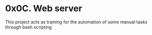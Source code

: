 # 0x0C. Web server

This project acts as training for the automation of some manual tasks through bash scripting
